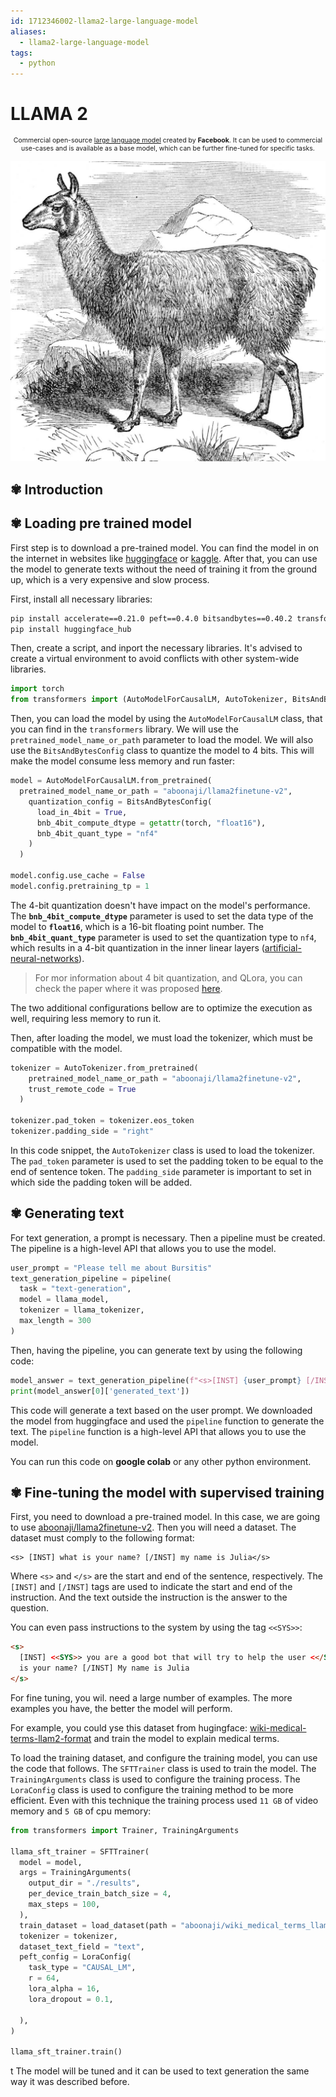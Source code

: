 ```yaml
---
id: 1712346002-llama2-large-language-model
aliases:
  - llama2-large-language-model
tags:
  - python
---
```


# LLAMA 2

<span style="text-align: center; width: 100%; font-size: 0.75em">

Commercial open-source [large language model](fleeting/1712254150-large-language-models.md) created by **Facebook**. It can be used to commercial use-cases and is available as a base model, which can be further fine-tuned for specific tasks.

</span>

![llama-drawing.png](../assets/from_notes/1712346002-llama2-large-language-model-2024-04-05-17-38-33-llama-drawing.png)

## ✾ Introduction

## ✾ Loading pre trained model

First step is to download a pre-trained model. You can find the model in on the internet in websites like [huggingface](https://huggingface.co/models) or [kaggle](https://www.kaggle.com/datasets). After that, you can use the model to generate texts without the need of training it from the ground up, which is a very expensive and slow process.

First, install all necessary libraries:

```bash
pip install accelerate==0.21.0 peft==0.4.0 bitsandbytes==0.40.2 transformers==4.31.0 trl==0.4.7 scipy
pip install huggingface_hub
```

Then, create a script, and inport the necessary libraries. It's advised to create a virtual environment to avoid conflicts with other system-wide libraries.

```python
import torch
from transformers import (AutoModelForCausalLM, AutoTokenizer, BitsAndBytesConfig, pipeline)
```

Then, you can load the model by using the `AutoModelForCausalLM` class, that you can find in the `transformers` library. We will use the `pretrained_model_name_or_path` parameter to load the model. We will also use the `BitsAndBytesConfig` class to quantize the model to 4 bits. This will make the model consume less memory and run faster:

```python
model = AutoModelForCausalLM.from_pretrained(
  pretrained_model_name_or_path = "aboonaji/llama2finetune-v2",
    quantization_config = BitsAndBytesConfig(
      load_in_4bit = True,
      bnb_4bit_compute_dtype = getattr(torch, "float16"),
      bnb_4bit_quant_type = "nf4"
    )
  )

model.config.use_cache = False
model.config.pretraining_tp = 1
```

The 4-bit quantization doesn't have impact on the model's performance. The **`bnb_4bit_compute_dtype`** parameter is used to set the data type of the model to **`float16`**, which is a 16-bit floating point number. The **`bnb_4bit_quant_type`** parameter is used to set the quantization type to `nf4`, which results in a 4-bit quantization in the inner linear layers ([artificial-neural-networks](1712240474-artificial-neural-networks.md)).

> For mor information about 4 bit quantization, and QLora, you can check the paper where it was proposed [here](https://arxiv.org/abs/2305.14314).

The two additional configurations bellow are to optimize the execution as well, requiring less memory to run it.

Then, after loading the model, we must load the tokenizer, which must be compatible with the model.

```python
tokenizer = AutoTokenizer.from_pretrained(
    pretrained_model_name_or_path = "aboonaji/llama2finetune-v2",
    trust_remote_code = True
  )

tokenizer.pad_token = tokenizer.eos_token
tokenizer.padding_side = "right"
```

In this code snippet, the `AutoTokenizer` class is used to load the tokenizer. The `pad_token` parameter is used to set the padding token to be equal to the end of sentence token. The `padding_side` parameter is important to set in which side the padding token will be added.

## ✾ Generating text

For text generation, a prompt is necessary. Then a pipeline must be created. The pipeline is a high-level API that allows you to use the model.

```python
user_prompt = "Please tell me about Bursitis"
text_generation_pipeline = pipeline(
  task = "text-generation",
  model = llama_model,
  tokenizer = llama_tokenizer,
  max_length = 300
)
```

Then, having the pipeline, you can generate text by using the following code:

```python
model_answer = text_generation_pipeline(f"<s>[INST] {user_prompt} [/INST]")
print(model_answer[0]['generated_text'])
```

This code will generate a text based on the user prompt. We downloaded the model from huggingface and used the `pipeline` function to generate the text. The `pipeline` function is a high-level API that allows you to use the model.

You can run this code on **google colab** or any other python environment.

## ✾ Fine-tuning the model with supervised training

First, you need to download a pre-trained model. In this case, we are going to use [aboonaji/llama2finetune-v2](https://huggingface.co/aboonaji/llama2finetune-v2). Then you will need a dataset. The dataset must comply to the following format:

```
<s> [INST] what is your name? [/INST] my name is Julia</s>
```

Where `<s>` and `</s>` are the start and end of the sentence, respectively. The `[INST]` and `[/INST]` tags are used to indicate the start and end of the instruction. And the text outside the instruction is the answer to the question.

You can even pass instructions to the system by using the tag `<<SYS>>`:

```html
<s>
  [INST] <<SYS>> you are a good bot that will try to help the user <</SYS>> what
  is your name? [/INST] My name is Julia
</s>
```

For fine tuning, you wil. need a large number of examples. The more examples you have, the better the model will perform.

For example, you could yse this dataset from hugingface: [wiki-medical-terms-llam2-format](https://huggingface.co/datasets/aboonaji/wiki_medical_terms_llam2_format) and train the model to explain medical terms.

To load the training dataset, and configure the training model, you can use the code that follows. The `SFTTrainer` class is used to train the model. The `TrainingArguments` class is used to configure the training process. The `LoraConfig` class is used to configure the training method to be more efficient. Even with this technique the training process used `11 GB` of video memory and `5 GB` of cpu memory:

```python
from transformers import Trainer, TrainingArguments

llama_sft_trainer = SFTTrainer(
  model = model,
  args = TrainingArguments(
    output_dir = "./results",
    per_device_train_batch_size = 4,
    max_steps = 100,
  ),
  train_dataset = load_dataset(path = "aboonaji/wiki_medical_terms_llam2_format", split = "train"),
  tokenizer = tokenizer,
  dataset_text_field = "text",
  peft_config = LoraConfig(
    task_type = "CAUSAL_LM",
    r = 64,
    lora_alpha = 16,
    lora_dropout = 0.1,

  ),
)

llama_sft_trainer.train()
```

t
The model will be tuned and it can be used to text generation the same way it was described before.
